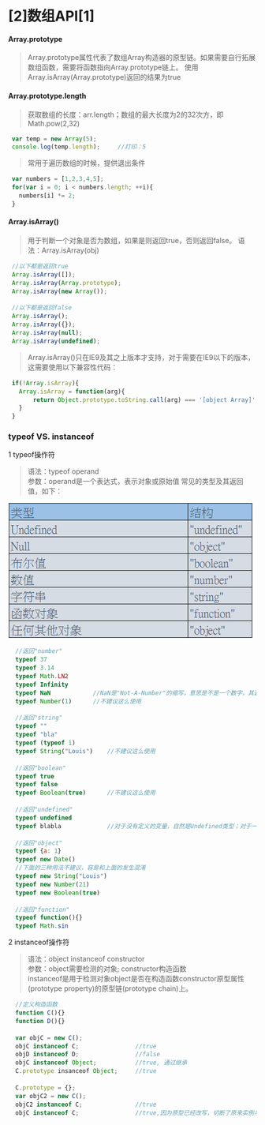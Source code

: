 # [2]数组API[1]
#### Array.prototype
 > Array.prototype属性代表了数组Array构造器的原型链。如果需要自行拓展数组函数，需要将函数指向Array.prototype链上。
 > 使用Array.isArray(Array.prototype)返回的结果为true

#### Array.prototype.length
 > 获取数组的长度：arr.length；数组的最大长度为2的32次方，即Math.pow(2,32)

 ```JavaScript
  var temp = new Array(5);
  console.log(temp.length);		//打印：5
 ```
 > 常用于遍历数组的时候，提供退出条件
 
 ```JavaScript
  var numbers = [1,2,3,4,5];
  for(var i = 0; i < numbers.length; ++i){
  	numbers[i] *= 2;
  }
 ```
#### Array.isArray()
 > 用于判断一个对象是否为数组，如果是则返回true，否则返回false。
 > 语法：Array.isArray(obj)

 ```JavaScript
  //以下都是返回true
  Array.isArray([]);
  Array.isArray(Array.prototype);
  Array.isArray(new Array());

  //以下都是返回false
  Array.isArray();
  Array.isArray({});
  Array.isArray(null);
  Array.isArray(undefined);
 ```
 > Array.isArray()只在IE9及其之上版本才支持，对于需要在IE9以下的版本，这需要使用以下兼容性代码：

 ```JavaScript
  if(!Array.isArray){
  	Array.isArray = function(arg){
  		return Object.prototype.toString.call(arg) === '[object Array]';
  	}
  }
 ```

### typeof VS. instanceof
1  typeof操作符

> 语法：typeof operand  
> 参数：operand是一个表达式，表示对象或原始值
> 常见的类型及其返回值，如下：

![常见类型及其返回值](https://github.com/ScholatLouis/ScholatLouis.github.io/blob/master/BlogImg/typeof/typeofFirst.png)
```JavaScript
  //返回"number"
  typeof 37
  typeof 3.14
  typeof Math.LN2
  typeof Infinity
  typeof NaN			//NaN是"Not-A-Number"的缩写，意思是不是一个数字，其返回结果为："number"
  typeof Number(1)		//不建议这么使用

  //返回"string"
  typeof ""
  typeof "bla"
  typeof (typeof 1)
  typeof String("Louis")	//不建议这么使用

  //返回"boolean"
  typeof true
  typeof false
  typeof Boolean(true)		//不建议这么使用

  //返回"undefined"
  typeof undefined
  typeof blabla				//对于没有定义的变量，自然是Undefined类型；对于一个定义了，但是没有赋值的变量也为Undefined

  //返回"object"
  typeof {a: 1}
  typeof new Date()
  //下面的三种用法不建议，容易和上面的发生混淆
  typeof new String("Louis")
  typeof new Number(21)
  typeof new Boolean(true)

  //返回"function"
  typeof function(){}
  typeof Math.sin
```

2  instanceof操作符

> 语法：object instanceof constructor  
> 参数：object需要检测的对象; constructor构造函数  
> instanceof是用于检测对象object是否在构造函数constructor原型属性(prototype property)的原型链(prototype chain)上。

```JavaScript
  //定义构造函数
  function C(){}
  function D(){}

  var objC = new C();
  objC instanceof C; 				//true
  objD instanceof D;				//false
  objC instanceof Object; 			//true, 通过继承
  C.prototype insanceof Object;		//true 	

  C.prototype = {};
  var objC2 = new C();
  objC2 instanceof C;				//true
  objC instanceof C;				//true,因为原型已经改写，切断了原来实例与原型最初的关系
```

